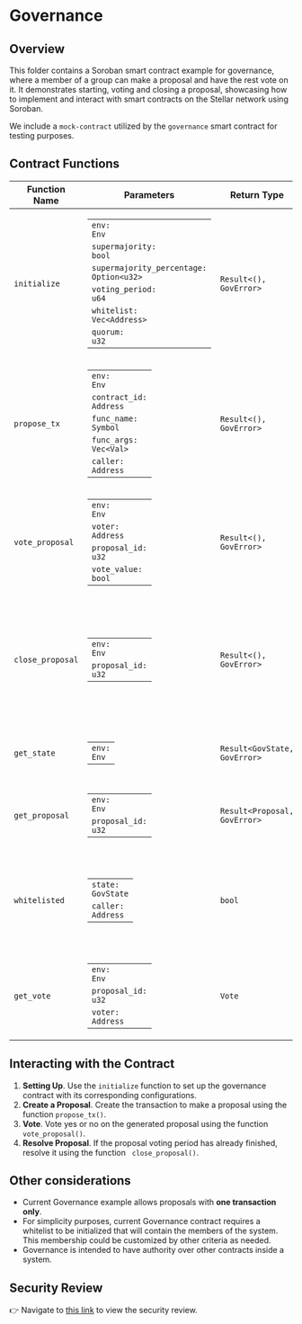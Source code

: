 # Governance

## Overview

This folder contains a Soroban smart contract example for governance, where a member of a group can make a proposal and have the rest vote on it. It demonstrates starting, voting and closing a proposal, showcasing how to implement and interact with smart contracts on the Stellar network using Soroban.

We include a `mock-contract` utilized by the `governance` smart contract for testing purposes.

## Contract Functions

| Function Name    | Parameters                                                                                                                       | Return Type          | Description                                                                                                                  |
|------------------|----------------------------------------------------------------------------------------------------------------------------------|----------------------|------------------------------------------------------------------------------------------------------------------------------|
| `initialize`     | <table><tbody><tr><td><code>env: Env</code></td></tr><tr><td><code>supermajority: bool</code></td></tr><tr><td><code>supermajority_percentage: Option&lt;u32&gt;</code></td></tr><tr><td><code>voting_period: u64</code></td></tr><tr><td><code>whitelist: Vec&lt;Address&gt;</code></td></tr><tr><td><code>quorum: u32</code></td></tr></tbody></table> | `Result<(), GovError>` | Sets up the initial state of the governance contract, including supermajority settings and voting period.                    |
| `propose_tx`     | <table><tbody><tr><td><code>env: Env</code></td></tr><tr><td><code>contract_id: Address</code></td></tr><tr><td><code>func_name: Symbol</code></td></tr><tr><td><code>func_args: Vec&lt;Val&gt;</code></td></tr><tr><td><code>caller: Address</code></td></tr></tbody></table>                      | `Result<(), GovError>`             | Allows users to propose a transaction by specifying the target contract, function name, and arguments.                       |
| `vote_proposal`  | <table><tbody><tr><td><code>env: Env</code></td></tr><tr><td><code>voter: Address</code></td></tr><tr><td><code>proposal_id: u32</code></td></tr><tr><td><code>vote_value: bool</code></td></tr></tbody></table>                              | `Result<(), GovError>`             | Enables users to vote on proposals with a `yes` or `no` vote.                                                               |
| `close_proposal` | <table><tbody><tr><td><code>env: Env</code></td></tr><tr><td><code>proposal_id: u32</code></td></tr></tbody></table>                                                                    | `Result<(), GovError>`             | Resolves a vote, checking results and executing the transaction on the target contract if the vote passes the majority rule. |
| `get_state`      | <table><tbody><tr><td><code>env: Env</code></td></tr></tbody></table>                                                                                        | `Result<GovState, GovError>` | Retrieves the current state of the governance system.                                                                        |
| `get_proposal`   | <table><tbody><tr><td><code>env: Env</code></td></tr><tr><td><code>proposal_id: u32</code></td></tr></tbody></table>                                                                    | `Result<Proposal, GovError>`             | Retrieves the state of a proposal matching the proposal id. |
| `whitelisted`    | <table><tbody><tr><td><code>state: GovState</code></td></tr><tr><td><code>caller: Address</code></td></tr></tbody></table>                                                                    | `bool`             | Returns whether the caller of the function is whitelisted in the Governance system or not. |
| `get_vote`       | <table><tbody><tr><td><code>env: Env</code></td></tr><tr><td><code>proposal_id: u32</code></td></tr><tr><td><code>voter: Address</code></td></tr></tbody></table>                                                                    | `Vote`             | Retrieves the state of a Vote for a certain user regarding a specific proposal. |


## Interacting with the Contract

1. **Setting Up**. Use the `initialize` function to set up the governance contract with its corresponding configurations.
2. **Create a Proposal**. Create the transaction to make a proposal using the function `propose_tx()`.
3. **Vote**. Vote yes or no on the generated proposal using the function `vote_proposal()`.
4. **Resolve Proposal**. If the proposal voting period has already finished, resolve it using the function ` close_proposal()`.

## Other considerations 

- Current Governance example allows proposals with **one transaction only**.
- For simplicity purposes, current Governance contract requires a whitelist to be initialized that will contain the members of the system. This membership could be customized by other criteria as needed. 
- Governance is intended to have authority over other contracts inside a system.

## Security Review

:point_right: Navigate to [this link](https://github.com/CoinFabrik/scout-soroban-examples/blob/main/security-review/README.md) to view the security review.

